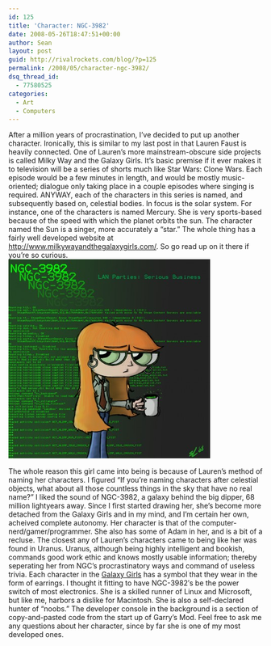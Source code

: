 ```yaml
---
id: 125
title: 'Character: NGC-3982'
date: 2008-05-26T18:47:51+00:00
author: Sean
layout: post
guid: http://rivalrockets.com/blog/?p=125
permalink: /2008/05/character-ngc-3982/
dsq_thread_id:
  - 77580525
categories:
  - Art
  - Computers
---
```

After a million years of procrastination, I&#8217;ve decided to put up another character. Ironically, this is similar to my last post in that Lauren Faust is heavily connected. One of Lauren&#8217;s more mainstream-obscure side projects is called Milky Way and the Galaxy Girls. It&#8217;s basic premise if it ever makes it to television will be a series of shorts much like Star Wars: Clone Wars. Each episode would be a few minutes in length, and would be mostly music-oriented; dialogue only taking place in a couple episodes where singing is required. ANYWAY, each of the characters in this series is named, and subsequently based on, celestial bodies. In focus is the solar system. For instance, one of the characters is named Mercury. She is very sports-based because of the speed with which the planet orbits the sun. The character named the Sun is a singer, more accurately a &#8220;star.&#8221; The whole thing has a fairly well developed website at <http://www.milkywayandthegalaxygirls.com/>. So go read up on it there if you&#8217;re so curious.[<img class="alignnone size-medium wp-image-126" title="Yes, she drinks Mountain Dew from a coffee mug." src="/content/2008/05/ngc-afterlan-copy-400x394.jpg" alt="Yes, she drinks Mountain Dew from a coffee mug." width="400" height="394" />](/content/2008/05/ngc-afterlan-copy.jpg)

The whole reason this girl came into being is because of Lauren&#8217;s method of naming her characters. I figured &#8220;If you&#8217;re naming characters after celestial objects, what about all those countless things in the sky that have no real name?&#8221; I liked the sound of NGC-3982, a galaxy behind the big dipper, 68 million lightyears away. Since I first started drawing her, she&#8217;s become more detached from the Galaxy Girls and in my mind, and I&#8217;m certain her own, acheived complete autonomy. Her character is that of the computer-nerd/gamer/programmer. She also has some of Adam in her, and is a bit of a recluse. The closest any of Lauren&#8217;s characters came to being like her was found in Uranus. Uranus, although being highly intelligent and bookish, commands good work ethic and knows mostly usable information; thereby seperating her from NGC&#8217;s procrastinatory ways and command of useless trivia. Each character in the [Galaxy Girls](http://www.milkywayandthegalaxygirls.com/gGirls.html) has a symbol that they wear in the form of earrings. I thought it fitting to have NGC-3982&#8242;s be the power switch of most electronics. She is a skilled runner of Linux and Microsoft, but like me, harbors a dislike for Macintosh. She is also a self-declared hunter of &#8220;noobs.&#8221; The developer console in the background is a section of copy-and-pasted code from the start up of Garry&#8217;s Mod. Feel free to ask me any questions about her character, since by far she is one of my most developed ones.
